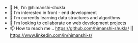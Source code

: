 - 👋 Hi, I’m @himanshi-shukla
- 👀 I’m interested in front - end development
- 🌱 I’m currently learning data structures and algorithms
- 🤝 I’m looking to collaborate on web development projects
- 📫 How to reach me .. https://github.com/himanshi-shukla/ || https://www.linkedin.com/in/himanshi-s/


